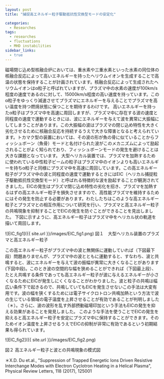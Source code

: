 ```yaml
---
layout: post
title: "捕捉高エネルギー粒子駆動抵抗性交換型モードの安定化"

categories:
  - Researches
tags:
  - researches
  - fluctuations
  - MHD instabilities
sidebar_links:
  - true
---
```


磁場閉じ込め型核融合炉においては、重水素や三重水素といった水素の同位体の核融合反応によって高いエネルギーを持ったヘリウムイオンを生成することで高温の状態を保持することが計画されています。核融合反応によって生成されたヘリウムイオンはα粒子と呼ばれていますが、プラズマ中の水素の速度が100km/s 程度の速度であるのに対して、15000km/s程度の高い速度を持っています。このα粒子をゆっくり減速させてプラズマにエネルギーを与えることでプラズマを高い温度を持つ燃焼状態に保つことを期待するわけです。
高いエネルギーを持ったα粒子はプラズマ中を高速に周回しますが、プラズマ中に存在する波の速度と同程度の速度で運動するときには、波にエネルギーを与えて波を異常に大振幅にしてしまうことがあります。この大振幅の波はプラズマの閉じ込め特性を大きく劣化させるために核融合反応を持続するうえで大きな障害となると考えられています。トカマク型の装置においては、その波の形が魚の骨に似ていることからフィッシュボーン（魚骨）モードと名付けられた波がこのメカニズムによって励起されることがよく知られており、フィッシュボーンモードの発生を避けることは大きな課題となっています。
大型ヘリカル装置では、プラズマを加熱するために使われている中性粒子ビームの粒子はプラズマ中のイオンよりも高いエネルギーを持ちα粒子と同様にプラズマ中を高速に周回しています。この高エネルギー粒子がプラズマ中の波と同程度の速度で運動するときにはEIC（ヘリカル捕捉粒子駆動抵抗性交換型モード）と呼ばれる特徴的な波を励起することが観測されてきました。EICの発生はプラズマ閉じ込め特性の劣化を招き、プラズマを加熱するはずの高エネルギー粒子を損失させますので、高性能プラズマを維持するためにはその発生を防止する必要があります。わたしたちはこのような高エネルギー粒子とプラズマとの相互作用について研究を行い、プラズマと高エネルギー粒子の共鳴現象を抑制することでEICの発生を防ぐことができることを見出しました。
下図に示すように、高エネルギー粒子はプラズマ中をヘリカル状の軌道を描いて周回します。

![EIC_fig1]({{ site.url }}/images/EIC_fig1.png)
図１　大型ヘリカル装置のプラズマと高エネルギー粒子

この高エネルギー粒子がプラズマ中の波と無関係に運動していれば（下図最下段）問題ありませんが、プラズマ中の波とともに運動すると、すなわち、波と共鳴すると、波にエネルギーを与えて波の振幅が異常に大きくなることがあります(下図中段)。このとき波の空間的な幅を狭めることができれば（下図最上段）、たとえ共鳴する条件であっても高エネルギー粒子が波に与えるエネルギーが小さくなるためにEICが発生しにくくなることがわかりました。波と粒子の共鳴は幅広い条件下で起きるので、共鳴していてもEICを発生させないこの手法は大変有用です。波の幅を狭くするためには電子サイクロトロン共鳴加熱という方法で波の生じている領域の電子温度を上昇させることが有効であることが判明しました（＊）。さらに、波の波形を乱す外部摂動磁場印加という手法もEICの発生を抑える効果があることを発見しました。
このような手法を使うことでEICの発生を抑えると高エネルギー粒子を安定にプラズマ中に保持することができます。そのためイオン温度を上昇させるうえでEICの抑制が非常に有効であるという初期結果も得られています。

![EIC_fig2]({{ site.url }}/images/EIC_fig2.png)

図２ 高エネルギー粒子と波との共鳴現象の模式図

＊X.D. Du et.al., "Suppression of Trapped Energetic Ions Driven Resistive Interchange Modes with Electron Cyclotron Heating in a Helical Plasma", Physical Review Letters, 118 (2017), 125001